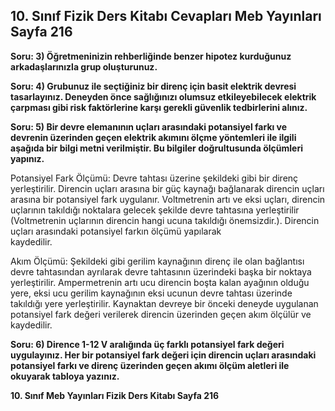 ## 10. Sınıf Fizik Ders Kitabı Cevapları Meb Yayınları Sayfa 216

**Soru: 3) Öğretmeninizin rehberliğinde benzer hipotez kurduğunuz arkadaşlarınızla grup oluşturunuz.**

**Soru: 4) Grubunuz ile seçtiğiniz bir direnç için basit elektrik devresi tasarlayınız. Deneyden önce sağlığınızı olumsuz etkileyebilecek elektrik çarpması gibi risk faktörlerine karşı gerekli güvenlik tedbirlerini alınız.**

**Soru: 5) Bir devre elemanının uçları arasındaki potansiyel farkı ve devrenin üzerinden geçen elektrik akımını ölçme yöntemleri ile ilgili aşağıda bir bilgi metni verilmiştir. Bu bilgiler doğrultusunda ölçümleri yapınız.**

Potansiyel Fark Ölçümü: Devre tahtası üzerine şekildeki gibi bir direnç yerleştirilir. Direncin uçları arasına bir güç kaynağı bağlanarak direncin uçları arasına bir potansiyel fark uygulanır. Voltmetrenin artı ve eksi uçları, direncin uçlarının takıldığı noktalara gelecek şekilde devre tahtasına yerleştirilir (Voltmetrenin uçlarının direncin hangi ucuna takıldığı önemsizdir.). Direncin uçları arasındaki potansiyel farkın ölçümü yapılarak  
 kaydedilir.

Akım Ölçümü: Şekildeki gibi gerilim kaynağının direnç ile olan bağlantısı devre tahtasından ayrılarak devre tahtasının üzerindeki başka bir noktaya yerleştirilir. Ampermetrenin artı ucu direncin boşta kalan ayağının olduğu yere, eksi ucu gerilim kaynağının eksi ucunun devre tahtası üzerinde takıldığı yere yerleştirilir. Kaynaktan devreye bir önceki deneyde uygulanan potansiyel fark değeri verilerek direncin üzerinden geçen akım ölçülür ve kaydedilir.

**Soru: 6) Dirence 1-12 V aralığında üç farklı potansiyel fark değeri uygulayınız. Her bir potansiyel fark değeri için direncin uçları arasındaki potansiyel farkı ve direnç üzerinden geçen akımı ölçüm aletleri ile okuyarak tabloya yazınız.**

**10. Sınıf Meb Yayınları Fizik Ders Kitabı Sayfa 216**